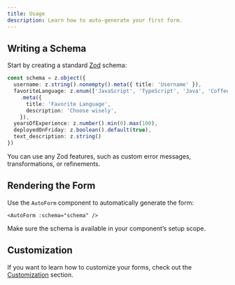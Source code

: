 ```yaml
---
title: Usage
description: Learn how to auto-generate your first form.
---
```


## Writing a Schema

Start by creating a standard [Zod](https://zod.dev) schema:

```ts
const schema = z.object({
  username: z.string().nonempty().meta({ title: 'Username' }),
  favoriteLanguage: z.enum(['JavaScript', 'TypeScript', 'Java', 'CoffeeScript'])
    .meta({
      title: 'Favorite Language',
      description: 'Choose wisely',
    }),
  yearsOfExperience: z.number().min(0).max(100),
  deployedOnFriday: z.boolean().default(true),
  text_description: z.string()
})
```

You can use any Zod features, such as custom error messages, transformations, or refinements.

## Rendering the Form

Use the `AutoForm` component to automatically generate the form:

```vue
<AutoForm :schema="schema" />
```

Make sure the schema is available in your component’s setup scope.

## Customization

If you want to learn how to customize your forms, check out the [Customization](/customization) section.
